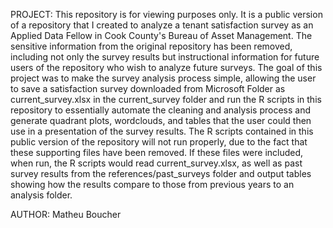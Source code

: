 
PROJECT: This repository is for viewing purposes only. It is a public version of a repository that I created to analyze a tenant satisfaction survey as an Applied Data Fellow in Cook County's Bureau of Asset Management. The sensitive information from the original repository has been removed, including not only the survey results but instructional information for future users of the repository who wish to analyze future surveys. The goal of this project was to make the survey analysis process simple, allowing the user to save a satisfaction survey downloaded from Microsoft Folder as current_survey.xlsx in the current_survey folder and run the R scripts in this repository to essentially automate the cleaning and analysis process and generate quadrant plots, wordclouds, and tables that the user could then use in a presentation of the survey results. The R scripts contained in this public version of the repository will not run properly, due to the fact that these supporting files have been removed. If these files were included, when run, the R scripts would read current_survey.xlsx, as well as past survey results from the references/past_surveys folder and output tables showing how the results compare to those from previous years to an analysis folder.

AUTHOR: Matheu Boucher
